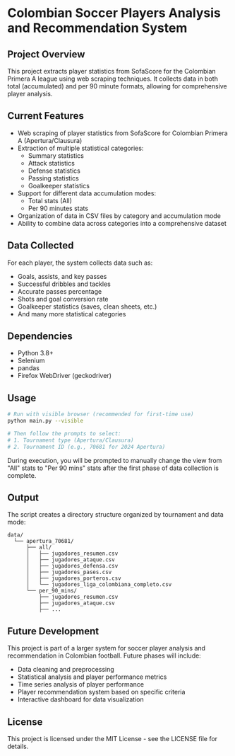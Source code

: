 # Colombian Soccer Players Analysis and Recommendation System

## Project Overview
This project extracts player statistics from SofaScore for the Colombian Primera A league using web scraping techniques. It collects data in both total (accumulated) and per 90 minute formats, allowing for comprehensive player analysis.

## Current Features
- Web scraping of player statistics from SofaScore for Colombian Primera A (Apertura/Clausura)
- Extraction of multiple statistical categories:
  - Summary statistics
  - Attack statistics
  - Defense statistics
  - Passing statistics
  - Goalkeeper statistics
- Support for different data accumulation modes:
  - Total stats (All)
  - Per 90 minutes stats
- Organization of data in CSV files by category and accumulation mode
- Ability to combine data across categories into a comprehensive dataset

## Data Collected
For each player, the system collects data such as:
- Goals, assists, and key passes
- Successful dribbles and tackles
- Accurate passes percentage
- Shots and goal conversion rate
- Goalkeeper statistics (saves, clean sheets, etc.)
- And many more statistical categories

## Dependencies
- Python 3.8+
- Selenium
- pandas
- Firefox WebDriver (geckodriver)

## Usage
```bash
# Run with visible browser (recommended for first-time use)
python main.py --visible

# Then follow the prompts to select:
# 1. Tournament type (Apertura/Clausura)
# 2. Tournament ID (e.g., 70681 for 2024 Apertura)
```

During execution, you will be prompted to manually change the view from "All" stats to "Per 90 mins" stats after the first phase of data collection is complete.

## Output
The script creates a directory structure organized by tournament and data mode:
```
data/
  └── apertura_70681/
      ├── all/
      │   ├── jugadores_resumen.csv
      │   ├── jugadores_ataque.csv
      │   ├── jugadores_defensa.csv
      │   ├── jugadores_pases.csv
      │   ├── jugadores_porteros.csv
      │   └── jugadores_liga_colombiana_completo.csv
      └── per_90_mins/
          ├── jugadores_resumen.csv
          ├── jugadores_ataque.csv
          ├── ...
```

## Future Development
This project is part of a larger system for soccer player analysis and recommendation in Colombian football. Future phases will include:
- Data cleaning and preprocessing
- Statistical analysis and player performance metrics
- Time series analysis of player performance
- Player recommendation system based on specific criteria
- Interactive dashboard for data visualization


## License
This project is licensed under the MIT License - see the LICENSE file for details.